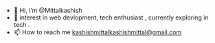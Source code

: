 - 👋 Hi, I’m @Mittalkashish
- 👀  interest in web devlopment, tech enthusiast , currently exploring in tech .
- 📫 How to reach me kashishmittalkashishmittal@gmail.com

<!---
I am Kashish Mittal , currently pursuing btech in IT from NIT SRINAGAR. A FRONT END DEVLOPER , who loves to code and exploring differnt things in tech .
--->
